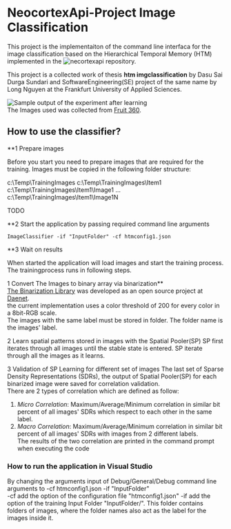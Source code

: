 # NeocortexApi-Project **Image Classification**

This project is the implementaiton of the command line interfaca for the image classification based on the Hierarchical Temporal Memory (HTM) implemented in the ![necortexapi](ttps://github.com/ddobric/neocortexapi) repository.

This project is a collected work of thesis **htm imgclassification** by Dasu Sai Durga Sundari and SoftwareEngineering(SE) project of the same name by Long Nguyen at the Frankfurt University of Applied Sciences.  

![Sample output of the experiment after learning](https://github.com/ddobric/neocortexapi-classification/blob/main/Images/OutputExample.png)  
The Images used was collected from [Fruit 360](https://github.com/Horea94/Fruit-Images-Dataset).  

## How to use the classifier?

**1 Prepare images 
 
 Before you start you need to prepare images that are required for the training. Images must be copied in the following folder structure:
 
 c:\Temp\TrainingImages
 c:\Temp\TrainingImages\Item1
 c:\Temp\TrainingImages\Item1\Image1
 ...
 c:\Temp\TrainingImages\Item1\Image1N
 
 TODO
 
 **2 Start the application by passing required command line arguments
 ~~~
 ImageClassifier -if "InputFolder" -cf htmconfig1.json
 ~~~
 
**3 Wait on results

When started the application will load images and start the training process. The trainingprocess runs in following steps.

1 Convert The Images to binary array via binarization**  
[The Binarization Library](https://github.com/daenetCorporation/imagebinarizer) was developed as an open source project at [Daenet](https://daenet.de/de/).  
the current implementation uses a color threshold of 200 for every color in a 8bit-RGB scale.  
The images with the same label must be stored in folder. The folder name is the images' label.   

2 Learn spatial patterns stored in images with the Spatial Pooler(SP)
SP first iterates through all images until the stable state is entered.
SP iterate through all the images as it learns.

3 Validation of SP Learning for different set of images
The last set of Sparse Density Representations (SDRs), the output of Spatial Pooler(SP) for each binarized image were saved for correlation validation.  
There are 2 types of correlation which are defined as follow:
1. *Micro Correlation*: Maximum/Average/Minimum correlation in similar bit percent of all images' SDRs which respect to each other in the same label.  
2. *Macro Correlation*: Maximum/Average/Minimum correlation in similar bit percent of all images' SDRs with images from 2 different labels.   
The results of the two correlation are printed in the command prompt when executing the code  

### How to run the application in Visual Studio

By changing the arguments input of Debug/General/Debug command line arguments to -cf htmconfig1.json -if "InputFolder"  
-cf add the option of the configuration file "htmconfig1.json"
-if add the option of the training Input Folder "InputFolder/". This folder contains folders of images, where the folder names also act as the label for the images inside it.  



